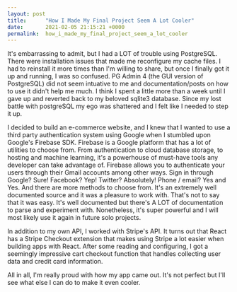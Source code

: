 ```yaml
---
layout: post
title:      "How I Made My Final Project Seem A Lot Cooler"
date:       2021-02-05 21:15:21 +0000
permalink:  how_i_made_my_final_project_seem_a_lot_cooler
---
```


It's embarrassing to admit, but I had a LOT of trouble using PostgreSQL. 
There were installation issues that made me reconfigure my cache files. I had to 
reinstall it more times than I'm willing to share, but once I finally got it up and running,
I was so confused. PG Admin 4 (the GUI version of PostgreSQL) did not seem
intuative to me and documentation/posts on how to use it didn't help me much. 
I think I spent a little more than a week until I gave up and reverted back to my beloved sqlite3 database.
Since my lost battle with postgreSQL my ego was shattered and I felt like I needed to step it up.

I decided to build an e-commerce website, and I knew that I wanted to use a third party authentication system using Google when I stumbled upon Google's Firebase SDK.
Firebase is a Google platform that has a lot of utilities to choose from. From authentication to cloud database storage, to hosting and machine learning, it's a powerhouse of must-have tools any developer can take advantage of. 
Firebase allows you to authenticate your users through their Gmail accounts among other ways. Sign in through Google? Sure! Facebook? Yep! Twitter? Absolutely! Phone / email? Yes and Yes. And there are more methods to choose from.
It's an extremely well documented source and it was a pleasure to work with. That's not to say that it was easy. It's well documented but there's A LOT of documentation to parse and experiment with. Nonetheless, it's super powerful and I will most likely use it again in future solo projects. 

In addition to my own API, I worked with Stripe's API. It turns out that React has a Stripe Checkout extension that makes using Stripe a lot easier when building apps with React. After some reading and configuring, I got a seemingly impressive cart checkout function that handles collecting user data and credit card information.

All in all, I'm really proud with how my app came out. It's not perfect but I'll see what else I can do to make it even cooler.




